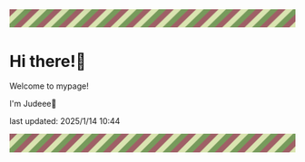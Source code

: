 <!-- Header image -->
<img src="./pokemon/pokemon_14.png" width="1000">

# Hi there!👋

Welcome to mypage!

I'm Judeee🐷

last updated: 2025/1/14 10:44

<!-- Footer image -->
<img src="./pokemon/pokemon_14.png" width="1000">
